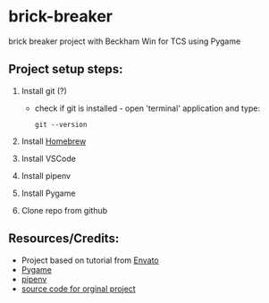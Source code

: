 # brick-breaker

brick breaker project with Beckham Win for TCS using Pygame

## Project setup steps:

1. Install git (?)
    - check if git is installed - open 'terminal' application and type:
        
        `git --version`
    

2. Install [Homebrew](https://brew.sh/)
2. Install VSCode
3. Install pipenv
4. Install Pygame
5. Clone repo from github

## Resources/Credits:

- Project based on tutorial from [Envato](https://code.tutsplus.com/tutorials/building-games-with-python-3-and-pygame-part-1--cms-30081)
- [Pygame](https://www.pygame.org/)
- [pipenv](https://pipenv.readthedocs.io/en/latest/)
- [source code for orginal project](https://gitlab.com/the-gigi/pygame-breakout)
